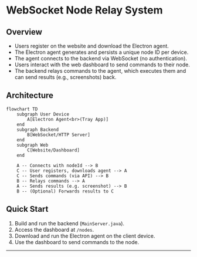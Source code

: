 # WebSocket Node Relay System

## Overview

- Users register on the website and download the Electron agent.
- The Electron agent generates and persists a unique node ID per device.
- The agent connects to the backend via WebSocket (no authentication).
- Users interact with the web dashboard to send commands to their node.
- The backend relays commands to the agent, which executes them and can send results (e.g., screenshots) back.

## Architecture

```mermaid
flowchart TD
    subgraph User Device
        A[Electron Agent<br>(Tray App)]
    end
    subgraph Backend
        B[WebSocket/HTTP Server]
    end
    subgraph Web
        C[Website/Dashboard]
    end

    A -- Connects with nodeId --> B
    C -- User registers, downloads agent --> A
    C -- Sends commands (via API) --> B
    B -- Relays commands --> A
    A -- Sends results (e.g. screenshot) --> B
    B -- (Optional) Forwards results to C
```

## Quick Start

1. Build and run the backend (`MainServer.java`).
2. Access the dashboard at `/nodes`.
3. Download and run the Electron agent on the client device.
4. Use the dashboard to send commands to the node.

---



